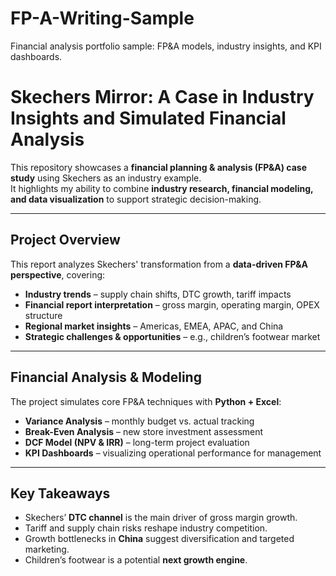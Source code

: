 # FP-A-Writing-Sample
Financial analysis portfolio sample: FP&amp;A models, industry insights, and KPI dashboards.
# Skechers Mirror: A Case in Industry Insights and Simulated Financial Analysis

This repository showcases a **financial planning & analysis (FP&A) case study** using Skechers as an industry example.  
It highlights my ability to combine **industry research, financial modeling, and data visualization** to support strategic decision-making.

---

## Project Overview
This report analyzes Skechers' transformation from a **data-driven FP&A perspective**, covering:
- **Industry trends** – supply chain shifts, DTC growth, tariff impacts  
- **Financial report interpretation** – gross margin, operating margin, OPEX structure  
- **Regional market insights** – Americas, EMEA, APAC, and China  
- **Strategic challenges & opportunities** – e.g., children’s footwear market  

---

## Financial Analysis & Modeling
The project simulates core FP&A techniques with **Python + Excel**:
- **Variance Analysis** – monthly budget vs. actual tracking  
- **Break-Even Analysis** – new store investment assessment  
- **DCF Model (NPV & IRR)** – long-term project evaluation  
- **KPI Dashboards** – visualizing operational performance for management  

---

## Key Takeaways
- Skechers’ **DTC channel** is the main driver of gross margin growth.  
- Tariff and supply chain risks reshape industry competition.  
- Growth bottlenecks in **China** suggest diversification and targeted marketing.  
- Children’s footwear is a potential **next growth engine**.  


